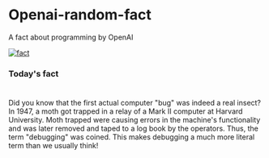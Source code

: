 
# Openai-random-fact
 A fact about programming by OpenAI

[![fact](https://github.com/MarioVidoni/openai-daily-fact/actions/workflows/main.yml/badge.svg)](https://github.com/MarioVidoni/openai-daily-fact/actions/workflows/main.yml)

### Today's fact
# 
Did you know that the first actual computer "bug" was indeed a real insect? In 1947, a moth got trapped in a relay of a Mark II computer at Harvard University. Moth trapped were causing errors in the machine's functionality and was later removed and taped to a log book by the operators. Thus, the term "debugging" was coined. This makes debugging a much more literal term than we usually think!